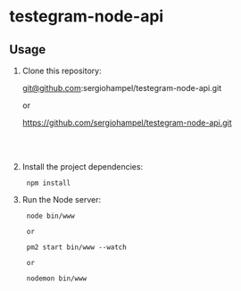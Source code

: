 # testegram-node-api

## Usage

1. Clone this repository:

	git@github.com:sergiohampel/testegram-node-api.git

	or

	https://github.com/sergiohampel/testegram-node-api.git
<br>
<br>

2. Install the project dependencies:

		npm install


4. Run the Node server:

		node bin/www

		or

		pm2 start bin/www --watch

		or

		nodemon bin/www
